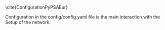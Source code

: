 \cite{ConfigurationPyPSAEur}

Configuration in the config/config.yaml file is the main interaction with the Setup of the network.
